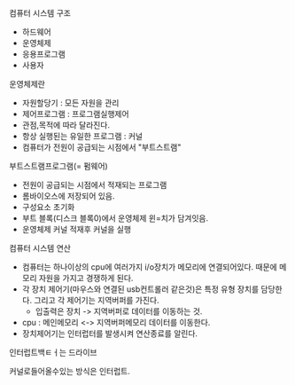 컴퓨터 시스템 구조
- 하드웨어 
- 운영체제
- 응용프로그램
- 사용자

운영체제란
- 자원할당기 : 모든 자원을 관리
- 제어프로그램 : 프로그램실행제어
- 관점,목적에 따라 달라진다.
- 항상 실행된는 유일한 프로그램 : 커널
- 컴퓨터가 전원이 공급되는 시점에서 "부트스트램"

부트스트램프로그램(= 펌웨어)
- 전원이 공급되는 시점에서 적재되는 프로그램
- 롬바이오스에 저장되어 있음.
- 구성요소 초기화
- 부트 블록(디스크 블록0)에서 운영체제 윈=치가 담겨잇음.
- 운영체제 커널 적재후 커널을 실행

컴퓨터 시스템 연산
- 컴퓨터는 하나이상의 cpu에 여러가지 i/o장치가 메모리에 연결되어있다. 때문에 메모리 자원을 가지고 경쟁하게 된다.
- 각 장치 제어기(마우스와 연결된 usb컨트롤러 같은것)은 특정 유형 장치를 담당한다. 그리고 각 제어기는 지역버퍼를 가진다.
	- 입출력은 장치 -> 지역버퍼로 데이터를 이동하는 것.
- cpu :  메인메모리 <-> 지역버퍼메모리 데이터를 이동한다.
- 장치제어기는 인터럽터를 발생시켜 연산종료를 알린다.

인터럽트백ㅌㅓ는 드라이브

커널로들어올수있는 방식은 인터럽트.
